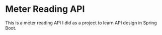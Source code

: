 # Meter Reading API #

This is a meter reading API I did as a project to learn API design in Spring Boot.
